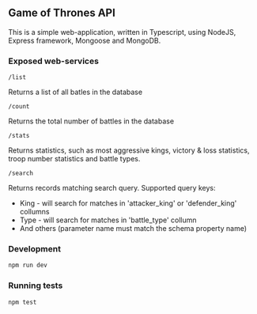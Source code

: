 
## Game of Thrones API
This is a simple web-application, written in Typescript, using NodeJS, Express framework, Mongoose and MongoDB. 

### Exposed web-services

    /list
Returns a list of all batles in the database

    /count
Returns the total number of battles in the database

    /stats

Returns statistics, such as most aggressive kings, victory & loss statistics, troop number statistics and battle types.


    /search
Returns records matching search query. Supported query keys:

 - King - will search for matches in 'attacker_king' or 'defender_king' collumns
 - Type - will search for matches in 'battle_type' collumn
 - And others (parameter name must match the schema property name)   

### Development

```bash
npm run dev
```

### Running tests

```bash
npm test
```
